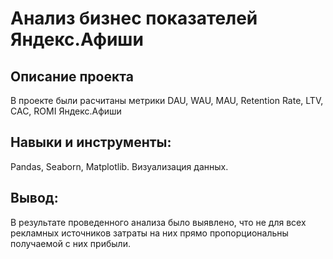 # Анализ бизнес показателей Яндекс.Афиши

## Описание проекта

В проекте были расчитаны метрики DAU, WAU, MAU, Retention Rate, LTV, CAC, ROMI Яндекс.Афиши

## Навыки и инструменты:

Pandas, Seaborn, Matplotlib. Визуализация данных.

## Вывод:

В результате проведенного анализа было выявлено, что не для всех рекламных источников затраты на них прямо пропорциональны получаемой с них прибыли.
